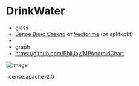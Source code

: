 # DrinkWater

 * glass
 * <a href="https://ru.vector.me/browse/384378/white_wine_glass" title="Белое Вино Стекло" target="_blank">Белое Вино Стекло</a> от <a href="https://vector.me/" title="Vector.me" target="_blank">Vector.me</a> (от spktkpkt)
 *
 * graph
 * https://github.com/PhilJay/MPAndroidChart
 
 ![image](https://user-images.githubusercontent.com/13227953/211624659-b51a4451-11a7-49c7-8763-d8f07e6764cd.png)

 
 license:apache-2.0
